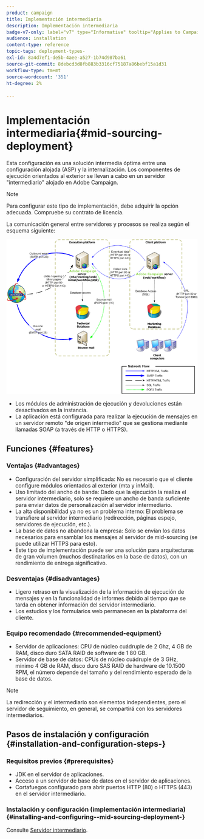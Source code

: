 ```yaml
---
product: campaign
title: Implementación intermediaria
description: Implementación intermediaria
badge-v7-only: label="v7" type="Informative" tooltip="Applies to Campaign Classic v7 only"
audience: installation
content-type: reference
topic-tags: deployment-types-
exl-id: 8a4d7ef1-de5b-4aee-a527-1b74d987ba61
source-git-commit: 8debcd3d8fb883b3316cf75187a86bebf15a1d31
workflow-type: tm+mt
source-wordcount: '351'
ht-degree: 2%

---
```


# Implementación intermediaria{#mid-sourcing-deployment}



Esta configuración es una solución intermedia óptima entre una configuración alojada (ASP) y la internalización. Los componentes de ejecución orientados al exterior se llevan a cabo en un servidor &quot;intermediario&quot; alojado en Adobe Campaign.

>[!NOTE]
>
>Para configurar este tipo de implementación, debe adquirir la opción adecuada. Compruebe su contrato de licencia.

La comunicación general entre servidores y procesos se realiza según el esquema siguiente:

![](assets/s_ncs_install_midsourcing.png)

* Los módulos de administración de ejecución y devoluciones están desactivados en la instancia.
* La aplicación está configurada para realizar la ejecución de mensajes en un servidor remoto &quot;de origen intermedio&quot; que se gestiona mediante llamadas SOAP (a través de HTTP o HTTPS).

## Funciones {#features}

### Ventajas {#advantages}

* Configuración del servidor simplificada: No es necesario que el cliente configure módulos orientados al exterior (mta y inMail).
* Uso limitado del ancho de banda: Dado que la ejecución la realiza el servidor intermediario, solo se requiere un ancho de banda suficiente para enviar datos de personalización al servidor intermediario.
* La alta disponibilidad ya no es un problema interno: El problema se transfiere al servidor intermediario (redirección, páginas espejo, servidores de ejecución, etc.).
* La base de datos no abandona la empresa: Solo se envían los datos necesarios para ensamblar los mensajes al servidor de mid-sourcing (se puede utilizar HTTPS para esto).
* Este tipo de implementación puede ser una solución para arquitecturas de gran volumen (muchos destinatarios en la base de datos), con un rendimiento de entrega significativo.

### Desventajas {#disadvantages}

* Ligero retraso en la visualización de la información de ejecución de mensajes y en la funcionalidad de informes debido al tiempo que se tarda en obtener información del servidor intermediario.
* Los estudios y los formularios web permanecen en la plataforma del cliente.

### Equipo recomendado {#recommended-equipment}

* Servidor de aplicaciones: CPU de núcleo cuádruple de 2 Ghz, 4 GB de RAM, disco duro SATA RAID de software de 1 80 GB.
* Servidor de base de datos: CPUs de núcleo cuádruple de 3 GHz, mínimo 4 GB de RAM, disco duro SAS RAID de hardware de 10.1500 RPM, el número depende del tamaño y del rendimiento esperado de la base de datos.

>[!NOTE]
>
>La redirección y el intermediario son elementos independientes, pero el servidor de seguimiento, en general, se compartirá con los servidores intermediarios.

## Pasos de instalación y configuración {#installation-and-configuration-steps-}

### Requisitos previos {#prerequisites}

* JDK en el servidor de aplicaciones.
* Acceso a un servidor de base de datos en el servidor de aplicaciones.
* Cortafuegos configurado para abrir puertos HTTP (80) o HTTPS (443) en el servidor intermediario.

### Instalación y configuración (implementación intermediaria) {#installing-and-configuring--mid-sourcing-deployment-}

Consulte [Servidor intermediario](../../installation/using/mid-sourcing-server.md).
